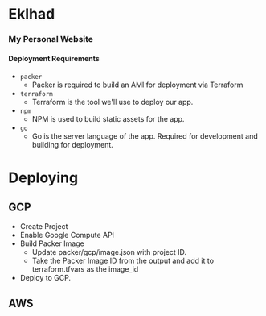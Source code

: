 # Eklhad
### My Personal Website

#### Deployment Requirements
- `packer` 
    - Packer is required to build an AMI for deployment via Terraform
- `terraform` 
    - Terraform is the tool we'll use to deploy our app. 
- `npm`
    - NPM is used to build static assets for the app.
- `go` 
    - Go is the server language of the app. Required for development and building for deployment.

# Deploying

## GCP
- Create Project
- Enable Google Compute API
- Build Packer Image
    - Update packer/gcp/image.json with project ID.
    - Take the Packer Image ID from the output and add it to terraform.tfvars as the image_id
- Deploy to GCP.

## AWS